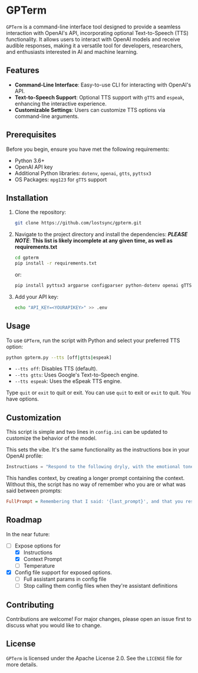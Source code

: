 # GPTerm

`GPTerm` is a command-line interface tool designed to provide a seamless interaction with OpenAI's API, incorporating optional Text-to-Speech (TTS) functionality. It allows users to interact with OpenAI models and receive audible responses, making it a versatile tool for developers, researchers, and enthusiasts interested in AI and machine learning.

## Features

- **Command-Line Interface**: Easy-to-use CLI for interacting with OpenAI's API.
- **Text-to-Speech Support**: Optional TTS support with `gTTS` and `espeak`, enhancing the interactive experience.
- **Customizable Settings**: Users can customize TTS options via command-line arguments.

## Prerequisites

Before you begin, ensure you have met the following requirements:

- Python 3.6+
- OpenAI API key
- Additional Python libraries: `dotenv`, `openai`, `gtts`, `pyttsx3`
- OS Packages: `mpg123` for `gTTS` support

## Installation

1. Clone the repository:
   ```bash
   git clone https://github.com/lostsync/gpterm.git
   ```
2. Navigate to the project directory and install the dependencies:
   _**PLEASE NOTE**_: **This list is likely incomplete at any given time, as well as requirements.txt**
   ```bash
   cd gpterm
   pip install -r requirements.txt
   ```
   or: 

   ```bash
   pip install pyttsx3 argparse configparser python-dotenv openai gTTS
   ```

3. Add your API key:
   ```bash
   echo "API_KEY=<YOURAPIKEY>" >> .env
   ```

## Usage

To use `GPTerm`, run the script with Python and select your preferred TTS option:

```bash
python gpterm.py --tts [off|gtts|espeak]
```

- `--tts off`: Disables TTS (default).
- `--tts gtts`: Uses Google's Text-to-Speech engine.
- `--tts espeak`: Uses the eSpeak TTS engine.

Type `quit` or `exit` to quit or exit. You can use `quit` to exit or `exit` to quit. You have options.

## Customization

This script is simple and two lines in `config.ini` can be updated to customize the behavior of the model. 

This sets the vibe. It's the same functionality as the instructions box in your OpenAI profile:
```python
Instructions = "Respond to the following dryly, with the emotional tone of an AI that is not particularly impressed with the dystopia humanity is creating: "
```

This handles context, by creating a longer prompt containing the context. Without this, the script has no way of remember who you are or what was said between prompts:
```ini
FullPrompt = Remembering that I said: '{last_prompt}', and that you responded with this: '{last_response}', and being mindful of the potential to change topics, please respond to what I have said next, which is this: {prompt}
```

## Roadmap

In the near future:

- [ ] Expose options for
   - [x] Instructions
   - [x] Context Prompt
   - [ ] Temperature

- [x] Config file support for exposed options.
   - [ ] Full assistant params in config file
   - [ ] Stop calling them config files when they're assistant definitions

## Contributing

Contributions are welcome! For major changes, please open an issue first to discuss what you would like to change.

## License

`GPTerm` is licensed under the Apache License 2.0. See the `LICENSE` file for more details.
